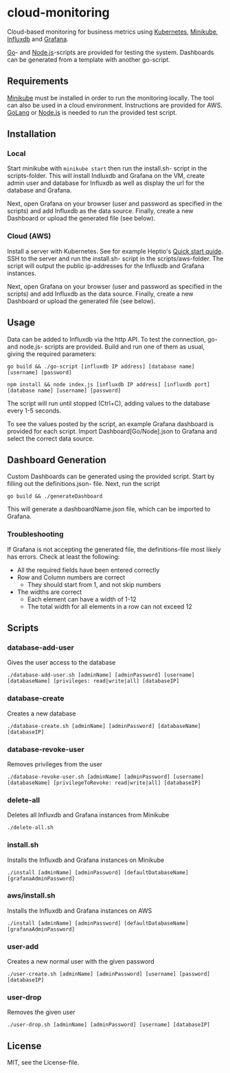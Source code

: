 cloud-monitoring
================

Cloud-based monitoring for business metrics using [Kubernetes](http://kubernetes.io/), [Minikube](https://github.com/kubernetes/minikube), [Influxdb](https://docs.influxdata.com/influxdb/v1.2/) and [Grafana](http://grafana.org/).

[Go](https://golang.org/)- and [Node.js](https://nodejs.org)-scripts are provided for testing the system. Dashboards can be generated from a template with another go-script.

Requirements
-----
[Minikube](https://github.com/kubernetes/minikube) must be installed in order to run the monitoring locally. The tool can also be used in a cloud environment. Instructions are provided for AWS.
[GoLang](https://golang.org/) or [Node.js](https://nodejs.org) is needed to run the provided test script.

Installation
-----

### Local
Start minikube with `minikube start` then run the install.sh- script in the scripts-folder. This will install Indluxdb and Grafana on the VM, create admin user and database for Influxdb as well as display the url for the database and Grafana.

Next, open Grafana on your browser (user and password as specified in the scripts) and add Influxdb as the data source. Finally, create a new Dashboard or upload the generated file (see below).

### Cloud (AWS)

Install a server with Kubernetes. See for example Heptio's [Quick start quide](https://aws.amazon.com/quickstart/architecture/heptio-kubernetes/).
SSH to the server and run the install.sh- script in the scripts/aws-folder. The script will output the public ip-addresses for the Influxdb and Grafana instances.

Next, open Grafana on your browser (user and password as specified in the scripts) and add Influxdb as the data source. Finally, create a new Dashboard or upload the generated file (see below).

Usage
-----
Data can be added to Influxdb via the http API. To test the connection, go- and node.js- scripts are provided. Build and run one of them as usual, giving the required parameters:
```
go build && ./go-script [influxdb IP address] [database name] [username] [password]
```
```
npm install && node index.js [influxdb IP address] [influxdb port] [database name] [username] [password]
```
The script will run until stopped (Ctrl+C), adding values to the database every 1-5 seconds.

To see the values posted by the script, an example Grafana dashboard is provided for each script. Import Dashboard[Go/Node].json to Grafana and select the correct data source.

Dashboard Generation
-----
Custom Dashboards can be generated using the provided script. Start by filling out the definitions.json- file. Next, run the script
```
go build && ./generateDashboard
```
This will generate a dashboardName.json file, which can be imported to Grafana.

### Troubleshooting
If Grafana is not accepting the generated file, the definitions-file most likely has errors.
Check at least the following:
- All the required fields have been entered correctly
- Row and Column numbers are correct
  * They should start from 1, and not skip numbers
- The widths are correct
  * Each element can have a width of 1-12
  * The total width for all elements in a row can not exceed 12

Scripts
-----
### database-add-user
Gives the user access to the database
```
./database-add-user.sh [adminName] [adminPassword] [username] [databaseName] [privileges: read|write|all] [databaseIP]
```

### database-create
Creates a new database
```
./database-create.sh [adminName] [adminPassword] [databaseName] [databaseIP]
```

### database-revoke-user
Removes privileges from the user
```
./database-revoke-user.sh [adminName] [adminPassword] [username] [databaseName] [privilegeToRevoke: read|write|all] [databaseIP]
```

### delete-all
Deletes all Influxdb and Grafana instances from Minikube
```
./delete-all.sh
```

### install.sh
Installs the Influxdb and Grafana instances on Minikube
```
./install [adminName] [adminPassword] [defaultDatabaseName] [grafanaAdminPassword]
```

### aws/install.sh
Installs the Influxdb and Grafana instances on AWS
```
./install [adminName] [adminPassword] [defaultDatabaseName] [grafanaAdminPassword]
```

### user-add
Creates a new normal user with the given password
```
./user-create.sh [adminName] [adminPassword] [username] [password] [databaseIP]
```

### user-drop
Removes the given user
```
./user-drop.sh [adminName] [adminPassword] [username] [databaseIP]
```

License
-----
MIT, see the License-file.
